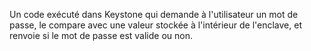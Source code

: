 Un code exécuté dans Keystone qui demande à l'utilisateur un mot de passe, le compare avec une valeur stockée à l'intérieur de l'enclave, et renvoie si le mot de passe est valide ou non.
